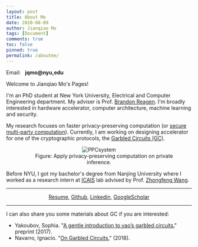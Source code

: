 ```yaml
---
layout: post
title: About Me
date: 2020-08-09
author: Jianqiao Mo
tags: [Document]
comments: true
toc: false
pinned: true
permalink: /aboutme/
---
```

Email: &nbsp; **jqmo@nyu,edu**

Welcome to Jianqiao Mo's Pages! 

I'm an PhD student at New York University, Electrical and Computer Engineering department.
My adviser is Prof. [Brandon Reagen](https://engineering.nyu.edu/faculty/brandon-reagen). 
I'm broadly interested in hardware accelerator, computer architecture, machine learning and security. 

My research focuses on faster privacy-preserving computation 
(or [secure multi-party computation](https://en.wikipedia.org/wiki/Secure_multi-party_computation)).
Currently, I am working on designing accelerator for one of the cryptographic protocols, 
the [Garbled Circuits (GC)](https://en.wikipedia.org/wiki/Garbled_circuit).

<div style="text-align: center;">
<figure>
  <img src="https://raw.githubusercontent.com/jianqiaomo/mywebpage/master/images/ComputingFrontiersPPC-system_backup.jpg" alt="PPCsystem"/>
  <figcaption> &nbsp;&nbsp;&nbsp;&nbsp;&nbsp;&nbsp; Figure: Apply privacy-preserving computation on private inference. </figcaption>
</figure>
</div>

Before NYU, I got my bachelor's degree from Nanjing University where
I worked as a research intern at [ICAIS](https://ese.nju.edu.cn/ICAIS) lab 
advised by Prof. [Zhongfeng Wang](https://ese.nju.edu.cn/wzf/list.htm).

***

<div style="text-align: center;">
<a href="https://nyu0-my.sharepoint.com/:b:/g/personal/jm8782_nyu_edu/EeUyAEgoO6dMjGZSMx7Q4rYBaYQm9fPSyTCgl0tH51Qd0Q?e=OaR3Bs">Resume</a>, 
<a href="https://github.com/{{ site.footer-links.github }}">Github</a>,
<a href="https://www.linkedin.com/in/{{ site.footer-links.linkedin }}">Linkedin</a>,
<a href="https://scholar.google.com/citations?user={{ site.footer-links.googlescholar }}">GoogleScholar</a>
</div>

***

I can also share you some materials about GC if you are interested: 
* Yakoubov, Sophia. "[A gentle introduction to yao’s garbled circuits.](https://web.mit.edu/sonka89/www/papers/2017ygc.pdf)" preprint (2017).
* Navarro, Ignacio. "[On Garbled Circuits.](https://www.imperial.ac.uk/media/imperial-college/faculty-of-engineering/computing/public/1718-ug-projects/Ignacio-Navarro-On-Garbled-Circuits.pdf)" (2018).
